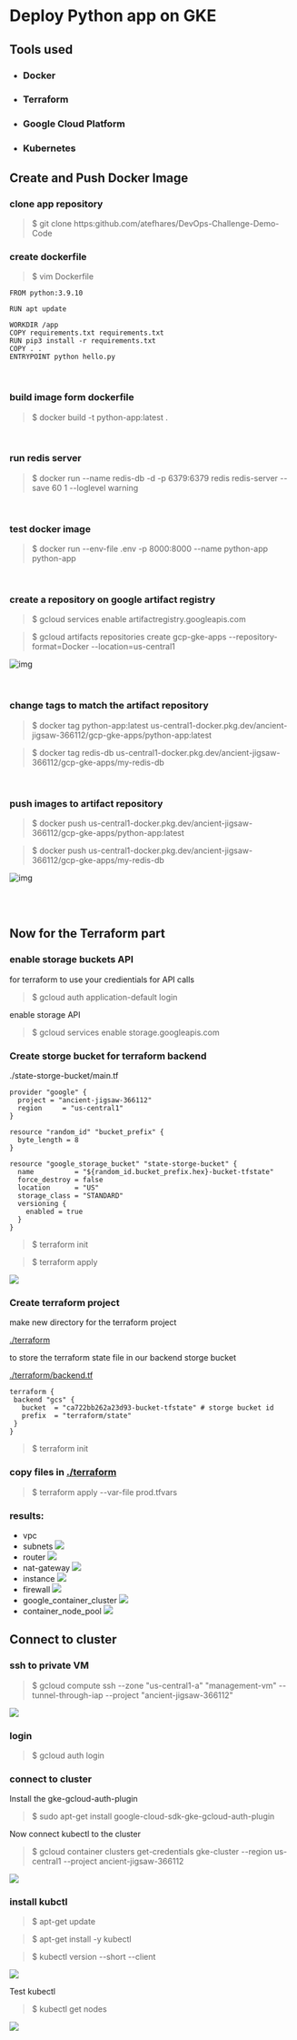 # Deploy Python app on GKE

## Tools used

- ### Docker
- ### Terraform
- ### Google Cloud Platform
- ### Kubernetes

## Create and Push Docker Image

### clone app repository
>$ git clone https:github.com/atefhares/DevOps-Challenge-Demo-Code

### create dockerfile
>$ vim Dockerfile
```
FROM python:3.9.10

RUN apt update 

WORKDIR /app
COPY requirements.txt requirements.txt
RUN pip3 install -r requirements.txt
COPY . .
ENTRYPOINT python hello.py

```
<br>

### build image form dockerfile
>$ docker build -t python-app:latest .
<br>

### run redis server
>$ docker run --name redis-db -d -p 6379:6379 redis redis-server --save 60 1 --loglevel warning

<br>

### test docker image
>$ docker run --env-file .env -p 8000:8000 --name python-app python-app

<br>

### create a repository on google artifact registry
>$ gcloud services enable artifactregistry.googleapis.com

>$ gcloud artifacts repositories create gcp-gke-apps --repository-format=Docker --location=us-central1

![img](screenshots/Screenshot%20from%202022-10-30%2021-24-43.png)

<br>

### change tags to match the artifact repository 
>$ docker tag python-app:latest us-central1-docker.pkg.dev/ancient-jigsaw-366112/gcp-gke-apps/python-app:latest

>$ docker tag redis-db us-central1-docker.pkg.dev/ancient-jigsaw-366112/gcp-gke-apps/my-redis-db

<br>

### push images to artifact repository

>$ docker push us-central1-docker.pkg.dev/ancient-jigsaw-366112/gcp-gke-apps/python-app:latest

>$ docker push us-central1-docker.pkg.dev/ancient-jigsaw-366112/gcp-gke-apps/my-redis-db

![img](screenshots/Screenshot%20from%202022-10-30%2021-27-18.png)

<br>
<br>

## Now for the Terraform part

### enable storage buckets API
for terraform to use your credientials for API calls
>$ gcloud auth application-default login

enable storage API
>$ gcloud services enable storage.googleapis.com

### Create storge bucket for terraform backend

./state-storge-bucket/main.tf

```
provider "google" {
  project = "ancient-jigsaw-366112"
  region     = "us-central1"
}

resource "random_id" "bucket_prefix" {
  byte_length = 8
}

resource "google_storage_bucket" "state-storge-bucket" {
  name          = "${random_id.bucket_prefix.hex}-bucket-tfstate"
  force_destroy = false
  location      = "US"
  storage_class = "STANDARD"
  versioning {
    enabled = true
  }
}
```

>$ terraform init

>$ terraform apply

![](screenshots/Screenshot%20from%202022-10-30%2022-13-39.png)

### Create terraform project
make new directory for the terraform project


[./terraform](terraform)

to store the terraform state file in our backend storge bucket

[./terraform/backend.tf](terraform/backend.tf)

```
terraform {
 backend "gcs" {
   bucket  = "ca722bb262a23d93-bucket-tfstate" # storge bucket id
   prefix  = "terraform/state"
 }
}
```

>$ terraform init

### copy files in [./terraform](terraform)

>$ terraform apply --var-file prod.tfvars

### results:
- vpc
- subnets
  ![](screenshots/subnets.png)
- router
  ![](screenshots/routers.png)
- nat-gateway
  ![](screenshots/nat-gateway.png)
- instance
  ![](screenshots/VM.png)
- firewall
  ![](screenshots/firewall.png)
- google_container_cluster
  ![](screenshots/cluster.png)
- container_node_pool
  ![](screenshots/nood-pool.png)

## Connect to cluster

### ssh to private VM

>$ gcloud compute ssh --zone "us-central1-a" "management-vm"  --tunnel-through-iap --project "ancient-jigsaw-366112"

![](screenshots/ssh-vm.png)

### login
>$ gcloud auth login
### connect to cluster
Install the gke-gcloud-auth-plugin
>$ sudo apt-get install google-cloud-sdk-gke-gcloud-auth-plugin

Now connect kubectl to the cluster

>$ gcloud container clusters get-credentials gke-cluster --region us-central1 --project ancient-jigsaw-366112

![](screenshots/connect-cluster.png)

### install kubctl
>$ apt-get update

>$ apt-get install -y kubectl

>$ kubectl version --short --client

![](screenshots/kubctl.png)

Test kubectl

>$ kubectl get nodes

![](screenshots/get-nodes.png)

